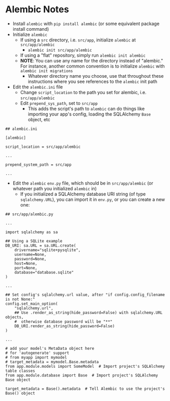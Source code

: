 # Alembic Notes

* Install `alembic` with `pip install alembic` (or some equivalent package install command)
* Initialize `alembic`
  * If using a `src` directory, i.e. `src/app`, initialize `alembic` at `src/app/alembic`
    * `alembic init src/app/alembic`
  * If using a "flat" repository, simply run `alembic init alembic`
  * **NOTE**: You can use any name for the directory instead of "alembic." For instance, another common convention is to initialize `alembic` with `alembic init migrations`
    * Whatever directory name you choose, use that throughout these instructions where you see references to the `alembic` init path
* Edit the `alembic.ini` file
  * Change `script_location` to the path you set for alembic, i.e. `src/app/alembic`
  * Edit `prepend_sys_path`, set to `src/app`
    * This adds the script's path to `alembic` can do things like importing your app's config, loading the SQLAlchemy `Base` object, etc

```
## alembic.ini

[alembic]

script_location = src/app/alembic

...

prepend_system_path = src/app

...

```

* Edit the `alembic` `env.py` file, which should be in `src/app/alembic` (or whatever path you initialized `alembic` in)
  * If you initialized a SQLAlchemy database URI string (of type `sqlalchemy.URL`), you can import it in `env.py`, or you can create a new one:

```
## src/app/alembic.py

...

import sqlalchemy as sa

## Using a SQLite example
DB_URI: sa.URL = sa.URL.create(
    drivername="sqlite+pysqlite",
    username=None,
    password=None,
    host=None,
    port=None,
    database="database.sqlite"
)

...

## Set config's sqlalchemy.url value, after "if config.config_filename is not None:"
config.set_main_option(
    "sqlalchemy.url",
    ## Use .render_as_string(hide_password=False) with sqlalchemy.URL objects,
    #  otherwise database password will be "**"
    DB_URI.render_as_string(hide_password=False)
)

...

# add your model's MetaData object here
# for 'autogenerate' support
# from myapp import mymodel
# target_metadata = mymodel.Base.metadata
from app.module.models import SomeModel  # Import project's SQLAlchemy table classes
from app.module.database import Base  # Import project's SQLAlchemy Base object

target_metadata = Base().metadata  # Tell Alembic to use the project's Base() object
```
